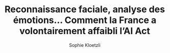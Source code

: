 ---
layout: post
title: "Reconnaissance faciale, analyse des émotions… Comment la France a volontairement affaibli l’AI Act"
link: "https://usbeketrica.com/fr/article/reconnaissance-faciale-analyse-des-emotions-comment-la-france-a-volontairement-affaibli-l-ai-act"
author: "Sophie Kloetzli"
published_date: "31/01/2025"
description: "Les autorités françaises ont milité pour que des technologies ultra intrusives soient autorisés par le règlement européen sur l’intelligence artificielle, révèle une enquête menée par Disclose et Investigate Europe."
language: "fr"
categories: 
   - Liens
tags: "politique ia surveillance vie-privée"
og-tags: "politique ia surveillance vie-privée"
permalink: /:categories/:year/:month/:day/:title/
---